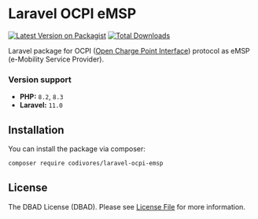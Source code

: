 # Laravel OCPI eMSP

[![Latest Version on Packagist](https://img.shields.io/packagist/v/codivores/laravel-ocpi-emsp.svg?style=flat-square)](https://packagist.org/packages/codivores/laravel-ocpi-emsp)
[![Total Downloads](https://img.shields.io/packagist/dt/codivores/laravel-ocpi-emsp.svg?style=flat-square)](https://packagist.org/packages/codivores/laravel-ocpi-emsp)

Laravel package for OCPI ([Open Charge Point Interface](https://github.com/ocpi/ocpi)) protocol as eMSP (e-Mobility Service Provider).

### Version support

- **PHP:** `8.2`, `8.3`
- **Laravel:** `11.0`

## Installation

You can install the package via composer:

```bash
composer require codivores/laravel-ocpi-emsp
```

## License

The DBAD License (DBAD). Please see [License File](LICENSE.md) for more information.
